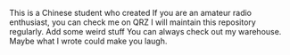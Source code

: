 This is a Chinese student who created
If you are an amateur radio enthusiast, you can check me on QRZ
I will maintain this repository regularly.
Add some weird stuff
You can always check out my warehouse.
Maybe what I wrote could make you laugh.
